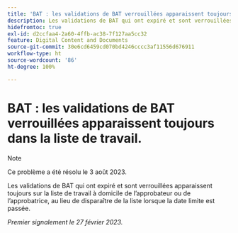 ```yaml
---
title: 'BAT : les validations de BAT verrouillées apparaissent toujours dans la liste de travail.'
description: Les validations de BAT qui ont expiré et sont verrouillées apparaissent toujours sur la liste de travail à domicile de l’approbateur ou de l’approbatrice, au lieu de disparaître de la liste lorsque la date limite est passée.
hidefromtoc: true
exl-id: d2ccfaa4-2a60-4ffb-ac38-7f127aa5cc32
feature: Digital Content and Documents
source-git-commit: 30e6cd6459cd070bd4246cccc3af11556d676911
workflow-type: ht
source-wordcount: '86'
ht-degree: 100%

---
```


# BAT : les validations de BAT verrouillées apparaissent toujours dans la liste de travail.

<!--This issue is on the WF and WFP TOC-->

>[!NOTE]
>
>Ce problème a été résolu le 3 août 2023.

Les validations de BAT qui ont expiré et sont verrouillées apparaissent toujours sur la liste de travail à domicile de l’approbateur ou de l’approbatrice, au lieu de disparaître de la liste lorsque la date limite est passée.

_Premier signalement le 27 février 2023._
